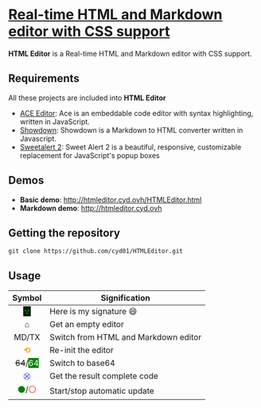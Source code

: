 
[comment]: # (Real-time HTML and Markdown editor with CSS support)

# [Real-time HTML and Markdown editor with CSS support](https://ken.9bis.com/public/HTMLEditor/HTMLEditor.html)

**HTML Editor** is a Real-time HTML and Markdown editor with CSS support.

## Requirements
All these projects are included into **HTML Editor**
- [ACE Editor](https://ace.c9.io/ "ACE Editor"): Ace is an embeddable code editor with syntax highlighting, written in JavaScript.
- [Showdown](https://github.com/showdownjs/showdown "Showdown"): Showdown is a Markdown to HTML converter written in Javascript.
- [Sweetalert 2](https://limonte.github.io/sweetalert2/ "Sweet alert 2"): Sweet Alert 2 is a beautiful, responsive, customizable replacement for JavaScript's popup boxes

## Demos

- **Basic demo**: http://htmleditor.cyd.ovh/HTMLEditor.html
- **Markdown demo**: http://htmleditor.cyd.ovh

## Getting the repository

    git clone https://github.com/cyd01/HTMLEditor.git

## Usage
| Symbol                                                                              |      Signification                   |
|:-----------------------------------------------------------------------------------:|--------------------------------------|
| <span style="color: green; background-color: black;">&#9762;</span>                 | Here is my signature  :smile:        |
| &#8962;                                                                             | Get an empty editor                  |
| MD/TX                                                                               | Switch from HTML and Markdown editor |
| <span style="color: orange;"><b>&#10226;</b></span>                                 | Re-init the editor                   |
| <del>64</del>/<span style="color: white; background-color: green;">64</span>        | Switch to base64                     |
| <span style="font-size: small; color: blue;">&#9938;</span>                         | Get the result complete code         |
| <span style="color: green;">&#9899;</span>/<span style="color: red;">&#9898;</span> | Start/stop automatic update          |
